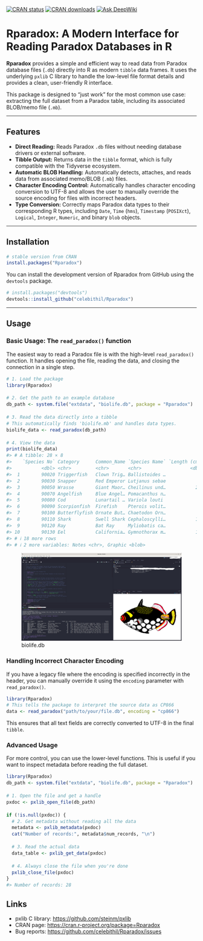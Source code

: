 
[![CRAN
status](https://www.r-pkg.org/badges/version/Rparadox)](https://CRAN.R-project.org/package=Rparadox)
[![CRAN
downloads](https://cranlogs.r-pkg.org/badges/Rparadox)](https://CRAN.R-project.org/package=Rparadox)
[![Ask
DeepWiki](https://deepwiki.com/badge.svg)](https://deepwiki.com/celebithil/Rparadox)

# Rparadox: A Modern Interface for Reading Paradox Databases in R

**Rparadox** provides a simple and efficient way to read data from
Paradox database files (`.db`) directly into R as modern `tibble` data
frames. It uses the underlying `pxlib` C library to handle the low-level
file format details and provides a clean, user-friendly R interface.

This package is designed to “just work” for the most common use case:
extracting the full dataset from a Paradox table, including its
associated BLOB/memo file (`.mb`).

------------------------------------------------------------------------

## Features

- **Direct Reading:** Reads Paradox `.db` files without needing database
  drivers or external software.
- **Tibble Output:** Returns data in the `tibble` format, which is fully
  compatible with the Tidyverse ecosystem.
- **Automatic BLOB Handling:** Automatically detects, attaches, and
  reads data from associated memo/BLOB (`.mb`) files.
- **Character Encoding Control:** Automatically handles character
  encoding conversion to UTF-8 and allows the user to manually override
  the source encoding for files with incorrect headers.
- **Type Conversion:** Correctly maps Paradox data types to their
  corresponding R types, including `Date`, `Time` (`hms`), `Timestamp`
  (`POSIXct`), `Logical`, `Integer`, `Numeric`, and binary `blob`
  objects.

------------------------------------------------------------------------

## Installation

``` r
# stable version from CRAN
install.packages("Rparadox")
```

You can install the development version of Rparadox from GitHub using
the `devtools` package.

``` r
# install.packages("devtools")
devtools::install_github("celebithil/Rparadox")
```

------------------------------------------------------------------------

## Usage

### Basic Usage: The `read_paradox()` function

The easiest way to read a Paradox file is with the high-level
`read_paradox()` function. It handles opening the file, reading the
data, and closing the connection in a single step.

``` r
# 1. Load the package
library(Rparadox)

# 2. Get the path to an example database
db_path <- system.file("extdata", "biolife.db", package = "Rparadox")

# 3. Read the data directly into a tibble
# This automatically finds 'biolife.mb' and handles data types.
biolife_data <- read_paradox(db_path)

# 4. View the data
print(biolife_data)
#> # A tibble: 28 × 8
#>    `Species No` Category      Common_Name `Species Name` `Length (cm)` Length_In
#>           <dbl> <chr>         <chr>       <chr>                  <dbl>     <dbl>
#>  1        90020 Triggerfish   Clown Trig… Ballistoides …            50     19.7 
#>  2        90030 Snapper       Red Emperor Lutjanus sebae            60     23.6 
#>  3        90050 Wrasse        Giant Maor… Cheilinus und…           229     90.2 
#>  4        90070 Angelfish     Blue Angel… Pomacanthus n…            30     11.8 
#>  5        90080 Cod           Lunartail … Variola louti             80     31.5 
#>  6        90090 Scorpionfish  Firefish    Pterois volit…            38     15.0 
#>  7        90100 Butterflyfish Ornate But… Chaetodon Orn…            19      7.48
#>  8        90110 Shark         Swell Shark Cephaloscylli…           102     40.2 
#>  9        90120 Ray           Bat Ray     Myliobatis ca…            56     22.0 
#> 10        90130 Eel           California… Gymnothorax m…           150     59.1 
#> # ℹ 18 more rows
#> # ℹ 2 more variables: Notes <chr>, Graphic <blob>
```

<figure>
<img src="man/figures/demo.jpg" alt="biolife.db" />
<figcaption aria-hidden="true">biolife.db</figcaption>
</figure>

### Handling Incorrect Character Encoding

If you have a legacy file where the encoding is specified incorrectly in
the header, you can manually override it using the `encoding` parameter
with `read_paradox()`.

``` r
library(Rparadox)
# This tells the package to interpret the source data as CP866
data <- read_paradox("path/to/your/file.db", encoding = "cp866")
```

This ensures that all text fields are correctly converted to UTF-8 in
the final `tibble`.

### Advanced Usage

For more control, you can use the lower-level functions. This is useful
if you want to inspect metadata before reading the full dataset.

``` r
library(Rparadox)
db_path <- system.file("extdata", "biolife.db", package = "Rparadox")

# 1. Open the file and get a handle
pxdoc <- pxlib_open_file(db_path)

if (!is.null(pxdoc)) {
  # 2. Get metadata without reading all the data
  metadata <- pxlib_metadata(pxdoc)
  cat("Number of records:", metadata$num_records, "\n")
  
  # 3. Read the actual data
  data_table <- pxlib_get_data(pxdoc)
  
  # 4. Always close the file when you're done
  pxlib_close_file(pxdoc)
}
#> Number of records: 28
```

## Links

- pxlib C library: <https://github.com/steinm/pxlib>
- CRAN page: <https://cran.r-project.org/package=Rparadox>
- Bug reports: <https://github.com/celebithil/Rparadox/issues>
